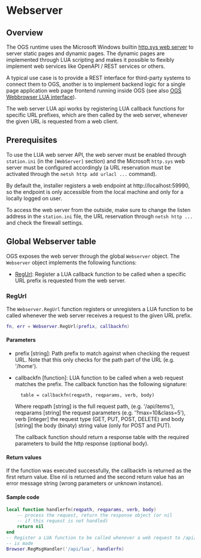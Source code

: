 # Webserver

## Overview 

The OGS runtime uses the Microsoft Windows builtin [http.sys web server](https://learn.microsoft.com/en-us/windows/win32/api/_http/) to server static pages and dynamic pages. The dynamic pages are implemented through LUA scripting and makes it possible to flexibly implement web services like OpenAPI / REST services or others.

A typical use case is to provide a REST interface for third-party systems to connect them to OGS, another is to implement backend logic for a single page application web page frontend running inside OGS (see also [OGS Webbrowser LUA interface](../webbrowser.md)).

The web server LUA api works by registering LUA callback functions for specific URL prefixes, which are then called by the web server, whenever the given URL is requested from a web client.

## Prerequisites

To use the LUA web server API, the web server must be enabled through `station.ini` (in the `[WebServer]` section) and the Microsoft `http.sys` web server must be configured accordingly (a URL reservation must be activated through the `netsh http add urlacl ...` command).

By default the, installer registers a web endpoint at http://localhost:59990, so the endpoint is only accessible from the local machine and only for a locally logged on user.

To access the web server from the outside, make sure to change the listen address in the `station.ini` file, the URL reservation through `netsh http ...` and check the firewall settings. 

## Global Webserver table

OGS exposes the web server through the global `Webserver` object. The `Webserver` object implements the following functions:

- [RegUrl](#regurl): Register a LUA callback function to be called when a specific URL prefix is requested from the web server.

<!--
The following functions are also available, but are not fully implemented at the moment:
- [ExecJS_sync](#execjs-sync): 
- [ExecJS_async](#execjs-async):
- [Show](#show): 
- [Hide](#hide): 
- [GetState](#getstate): 
-->

### RegUrl

The `Webserver.RegUrl` function registers or unregisters a LUA function to be called whenever the web server receives a request to the given URL prefix.

```LUA
fn, err = Webserver.RegUrl(prefix, callbackfn)
```

#### Parameters

- prefix [string]: Path prefix to match against when checking the request URL. Note that this only checks for the path part of the URL (e.g. '/home'). 
- callbackfn [function]: LUA function to be called when a web request matches the prefix. The callback function has the following signature:

        table = callbackfn(reqpath, reqparams, verb, body)

    Where reqpath [string] is the full request path, (e.g. '/api/items'), reqparams [string] the request parameters (e.g. '?max=10&class=5'), verb [integer] the request type (GET, PUT, POST, DELETE) and body [string] the body (binaty) string value (only for POST and PUT).

    The callback function should return a response table with the required parameters to build the http response (optional body).

#### Return values

If the function was executed successfully, the callbackfn is returned as the first return value. Else nil is returned and the second return value has an error message string (wrong parameters or unknown instance).

#### Sample code
```LUA
local function handlerfn(reqpath, reqparams, verb, body)
    -- process the request, return the response object (or nil
    -- if this request is not handled) 
    return nil
end
-- Register a LUA function to be called whenever a web request to /api/lua
-- is made
Browser.RegMsgHandler('/api/lua', handlerfn)
```
